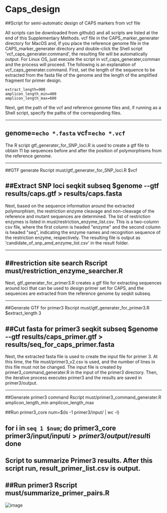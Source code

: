 # Caps_design

##Script for semi-automatic design of CAPS markers from vcf file

All scripts can be downloaded from github() and all scripts are listed at the end of this Supplementary Methods. vcf file in the CAPS_marker_generater directory for MacOS and, If you place the reference genome file in the CAPS_marker_generater directory and double-click the Shell script 'vcf_caps_generater.command', the resulting file will be automatically output. For Linux OS, just execute the script in vcf_caps_generater,comman and the process will proceed.
The following is an explanation of vcf_caps_generater.command. First, set the length of the sequence to be extracted from the fasta file of the genome and the length of the amplified fragment for primer design.

`extract_length=900`  
`amplicon_length_min=400`  
`amplicon_length_max=600`  


Next, get the path of the vcf and reference genome files and, if running as a Shell script, specify the paths of the corresponding files.

------------------------------------
genome=`echo *.fasta`
vcf=`echo *.vcf`
------------------------------------


The R script gtf_generater_for_SNP_loci.R is used to create a gtf file to obtain 11 bp sequences before and after the position of polymorphisms from the reference genome.

------------------------------------
##GTF generate
Rscript must/gtf_generater_for_SNP_loci.R $vcf

##Extract SNP loci
seqkit subseq $genome --gtf results/caps.gtf > results/caps.fasta
------------------------------------


Next, based on the sequence information around the extracted polymorphism, the restriction enzyme cleavage and non-cleavage of the reference and mutant sequences are determined. The list of restriction enzymes is listed in must/restriction_enzyme_list.csv. This is a two-column csv file, where the first column is headed "enzyme" and the second column is headed "seq", indicating the enzyme names and recognition sequence of the restriction enzyme, respectively.
The resulting file is output as 'candidate_of_snp_amd_enzyme_list.csv' in the result folder.

------------------------------------
##restriction site search
Rscript must/restriction_enzyme_searcher.R
------------------------------------

Next, gtf_generater_for_primer3.R creates a gtf file for extracting sequences around loci that can be used to design primer set for CAPS, and the sequences are extracted from the reference genome by seqkit subseq.

------------------------------------
##Generate GTF for primer3
Rscript must/gtf_generater_for_primer3.R $extract_length 3

##Cut fasta for primer3
seqkit subseq $genome --gtf results/caps_primer.gtf > results/seq_for_caps_primer.fasta
------------------------------------


Next, the extracted fasta file is used to create the input file for primer 3. At this time, the file must/primer3_v2.csv is used, and the number of lines in this file must not be changed. The input file is created by primer3_command_generater.R in the input of the primer3 directory. Then, the iterative process executes primer3 and the results are saved in primer3/output.

------------------------------------
##Generate primer3 command
Rscript must/primer3_command_generater.R amplicon_length_min amplicon_length_max

##Run primer3_core
num=$(ls -1 primer3/input/ | wc -l)

for i in `seq 1 $num`; do
  primer3_core primer3/input/input$i > primer3/output/result$i
done
------------------------------------


Script to summarize Primer3 results. After this script run, result_primer_list.csv is output.
------------------------------------
##Run primer3
Rscript must/summarize_primer_pairs.R
------------------------------------

![image](https://github.com/nishimurakazusa/Caps_design/assets/46805695/42fc35a7-80d2-402b-8a87-4773e9b0c545)
